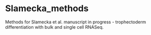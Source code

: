 # Slamecka_methods
Methods for Slamecka et al. manuscript in progress - trophectoderm differentiation with bulk and single cell RNASeq.
